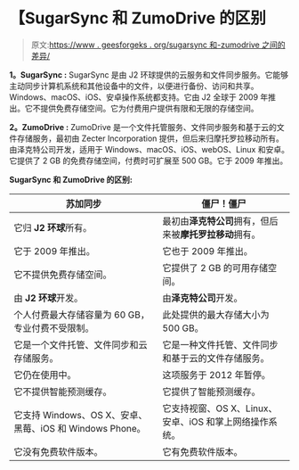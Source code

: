 # 【SugarSync 和 ZumoDrive 的区别

> 原文:[https://www . geesforgeks . org/sugarsync 和-zumodrive 之间的差异/](https://www.geeksforgeeks.org/difference-between-sugarsync-and-zumodrive/)

**1。SugarSync :**
SugarSync 是由 J2 环球提供的云服务和文件同步服务。它能够主动同步计算机系统和其他设备中的文件，以便进行备份、访问和共享。Windows、macOS、iOS、安卓操作系统都支持。它由 J2 全球于 2009 年推出。它不提供免费存储空间。它为付费用户提供有限和无限的存储空间。

**2。ZumoDrive :**
ZumoDrive 是一个文件托管服务、文件同步服务和基于云的文件存储服务，最初由 Zecter Incorporation 提供，但后来归摩托罗拉移动所有。由泽克特公司开发，适用于 Windows、macOS、iOS、webOS、Linux 和安卓。它提供了 2 GB 的免费存储空间，付费时可扩展至 500 GB。它于 2009 年推出。

**SugarSync 和 ZumoDrive 的区别:**

<center>

| 苏加同步 | 僵尸！僵尸 |
| --- | --- |
| 它归 **J2 环球**所有。 | 最初由**泽克特公司**拥有，但后来被**摩托罗拉移动**拥有。 |
| 它于 2009 年推出。 | 它也于 2009 年推出。 |
| 它不提供免费存储空间。 | 它提供了 2 GB 的可用存储空间。 |
| 由 **J2 环球**开发。 | 由**泽克特公司**开发。 |
| 个人付费最大存储容量为 60 GB，专业付费不受限制。 | 此处提供的最大存储大小为 500 GB。 |
| 它是一个文件托管、文件同步和云存储服务。 | 它是一种文件托管、文件同步和基于云的文件存储服务。 |
| 它仍在使用中。 | 这项服务于 2012 年暂停。 |
| 它不提供智能预测缓存。 | 它提供了智能预测缓存。 |
| 它支持 Windows、OS X、安卓、黑莓、iOS 和 Windows Phone。 | 它支持视窗、OS X、Linux、安卓、iOS 和掌上网络操作系统。 |
| 它没有免费软件版本。 | 它有免费软件版本。 |

</center>